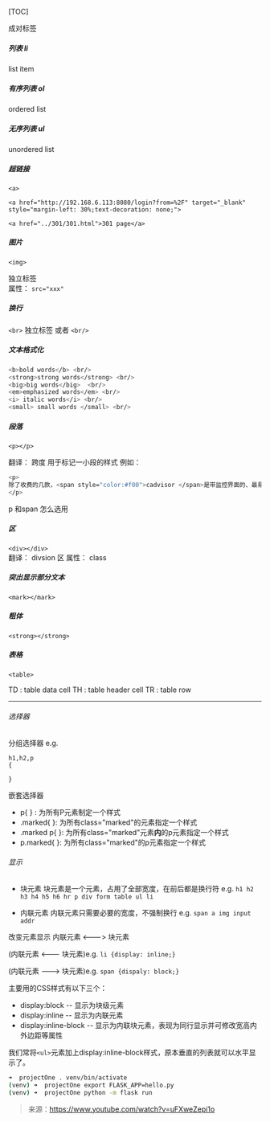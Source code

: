 [TOC]

成对标签

##### 列表 li  
list  item
##### 有序列表 ol  
ordered list
##### 无序列表 ul 
unordered list

##### 超链接

`<a>`
```
<a href="http://192.168.6.113:8080/login?from=%2F" target="_blank" style="margin-left: 30%;text-decoration: none;">
```

```
<a href="../301/301.html">301 page</a>
```
##### 图片 
`<img>`
 
独立标签  
属性：
`src="xxx"`
##### 换行

`<br>`  独立标签 
或者
`<br/>`  



##### 文本格式化

```sh
<b>bold words</b> <br/>
<strong>strong words</strong> <br/>
<big>big words</big>  <br/>
<em>emphasized words</em> <br/>
<i> italic words</i> <br/>
<small> small words </small> <br/>
```

##### 段落
`<p></p>`

<span></span> 
翻译： 跨度
用于标记一小段的样式
例如：

```sh
<p>
除了收费的几款，<span style="color:#f00">cadvisor </span>是带监控界面的、最易入门的docker容器监控工具了。
</p>
```

p 和span 怎么选用

##### 区
`<div></div>`   
翻译： divsion 区
   属性：
       class
       
##### 突出显示部分文本
`<mark></mark>`


##### 粗体

`<strong></strong>`

##### 表格
`<table>`

TD : table data cell
TH : table header cell
TR : table row

---
###### 选择器 
分组选择器
e.g.
```
h1,h2,p
{

}
```
嵌套选择器
 - p{ } : 为所有P元素制定一个样式
 - .marked{ }: 为所有class="marked"的元素指定一个样式
 - .marked p{ }: 为所有class="marked"元素**内**的p元素指定一个样式
 - p.marked{ }: 为所有class="marked"的p元素指定一个样式

###### 显示

- 块元素
    块元素是一个元素，占用了全部宽度，在前后都是换行符
    e.g. 
    `h1 h2 h3 h4 h5 h6 hr p div form table ul li`

- 内联元素
    内联元素只需要必要的宽度，不强制换行
    e.g. 
    `span a img input addr`

改变元素显示
内联元素 <---> 块元素


(内联元素 <--- 块元素)e.g.
`li {display: inline;}`

(内联元素 ---> 块元素)e.g.
`span {dispaly: block;}`

主要用的CSS样式有以下三个：

- display:block  -- 显示为块级元素
- display:inline  -- 显示为内联元素
- display:inline-block -- 显示为内联块元素，表现为同行显示并可修改宽高内外边距等属性  

我们常将`<ul>`元素加上display:inline-block样式，原本垂直的列表就可以水平显示了。




```sh
➜  projectOne . venv/bin/activate
(venv) ➜  projectOne export FLASK_APP=hello.py
(venv) ➜  projectOne python -m flask run
```
>来源：https://www.youtube.com/watch?v=uFXweZepi1o
